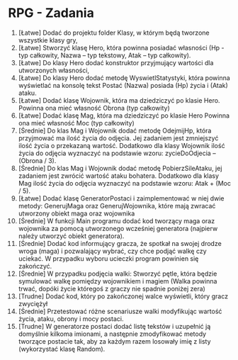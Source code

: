 # RPG - Zadania

1. [Łatwe] Dodać do projektu folder Klasy, w którym będą tworzone wszystkie klasy gry,
2. [Łatwe] Stworzyć klasę Hero, która powinna posiadać własności (Hp - typ całkowity, Nazwa – typ tekstowy, Atak – typ całkowity).
3. [Łatwe] Do klasy Hero dodać konstruktor przyjmujący wartości dla utworzonych własności,
4. [Łatwe] Do klasy Hero dodać metodę WyswietlStatystyki, która powinna wyświetlać na konsolę tekst Postać (Nazwa) posiada (Hp) życia i (Atak) ataku.
5. [Łatwe] Dodać klasę Wojownik, która ma dziedziczyć po klasie Hero. Powinna ona mieć własność Obrona (typ całkowity)
6. [Łatwe] Dodać klasę Mag, która ma dziedziczyć po klasie Hero Powinna ona mieć własność Moc (typ całkowity)
7. [Średnie] Do klas Mag i Wojownik dodać metodę OdejmijHp, która przyjmować ma ilość życia do odjęcia. Jej zadaniem jest zmniejszyć ilość życia o przekazaną wartość. Dodatkowo dla klasy Wojownik ilość życia do odjęcia wyznaczyć na podstawie wzoru: zycieDoOdjecia – (Obrona / 3).
8. [Średnie] Do klas Mag i Wojownik dodać metodę PobierzSileAtaku, jej zadaniem jest zwrócić wartość ataku bohatera. Dodatkowo dla klasy Mag ilość życia do odjęcia wyznaczyć na podstawie wzoru: Atak + (Moc / 5).
9. [Łatwe] Dodać klasę GeneratorPostaci i zaimplementować w niej dwie metody: GenerujMaga oraz GenerujWojownika, które mają zwracać utworzony obiekt maga oraz wojownika
10. [Średnie] W funkcji Main programu dodać kod tworzący maga oraz wojownika za pomocą utworzonego wcześniej generatora (najpierw należy utworzyć obiekt generatora).
11. [Średnie] Dodać kod informujący gracza, że spotkał na swojej drodze wroga (maga) i pozwalający wybrać, czy chce podjąć walkę czy uciekać. W przypadku wyboru ucieczki program powinien się zakończyć.
12. [Średnie] W przypadku podjęcia walki: Stworzyć pętle, która będzie symulować walkę pomiędzy wojownikiem i magiem (Walka powinna trwać, dopóki życie któregoś z graczy nie spadnie poniżej zera)
13. [Trudne] Dodać kod, który po zakończonej walce wyświetli, który gracz zwyciężył
14. [Średnie] Przetestować różne scenariusze walki modyfikując wartość życia, ataku, obrony i mocy postaci.
15. [Trudne] W generatorze postaci dodać listę tekstów i uzupełnić ją domyślnie kilkoma imionami, a następnie zmodyfikować metody tworzące postacie tak, aby za każdym razem losowały imię z listy (wykorzystać klasę Random).
